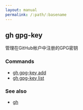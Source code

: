 ```yaml
---
layout: manual
permalink: /:path/:basename
---
```


## gh gpg-key

管理在GitHub帐户中注册的GPG密钥

### Commands

-   [gh gpg-key add](./gh_gpg-key_add)
-   [gh gpg-key list](./gh_gpg-key_list)

### See also

-   [gh](./gh)

